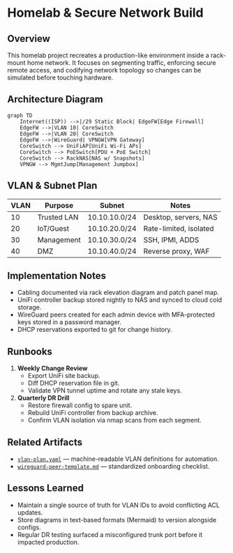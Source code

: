 # Homelab & Secure Network Build

## Overview
This homelab project recreates a production-like environment inside a rack-mount home network. It focuses on segmenting traffic, enforcing secure remote access, and codifying network topology so changes can be simulated before touching hardware.

## Architecture Diagram
```mermaid
graph TD
    Internet((ISP)) -->|/29 Static Block| EdgeFW[Edge Firewall]
    EdgeFW -->|VLAN 10| CoreSwitch
    EdgeFW -->|VLAN 20| CoreSwitch
    EdgeFW -->|WireGuard| VPNGW[VPN Gateway]
    CoreSwitch --> UniFiAP[UniFi Wi-Fi APs]
    CoreSwitch --> PoESwitch[PDU + PoE Switch]
    CoreSwitch --> RackNAS[NAS w/ Snapshots]
    VPNGW --> MgmtJump[Management Jumpbox]
```

## VLAN & Subnet Plan
| VLAN | Purpose | Subnet | Notes |
| --- | --- | --- | --- |
| 10 | Trusted LAN | 10.10.10.0/24 | Desktop, servers, NAS |
| 20 | IoT/Guest | 10.10.20.0/24 | Rate-limited, isolated |
| 30 | Management | 10.10.30.0/24 | SSH, IPMI, ADDS |
| 40 | DMZ | 10.10.40.0/24 | Reverse proxy, WAF |

## Implementation Notes
- Cabling documented via rack elevation diagram and patch panel map.
- UniFi controller backup stored nightly to NAS and synced to cloud cold storage.
- WireGuard peers created for each admin device with MFA-protected keys stored in a password manager.
- DHCP reservations exported to git for change history.

## Runbooks
1. **Weekly Change Review**
   - Export UniFi site backup.
   - Diff DHCP reservation file in git.
   - Validate VPN tunnel uptime and rotate any stale keys.
2. **Quarterly DR Drill**
   - Restore firewall config to spare unit.
   - Rebuild UniFi controller from backup archive.
   - Confirm VLAN isolation via nmap scans from each segment.

## Related Artifacts
- [`vlan-plan.yaml`](./vlan-plan.yaml) — machine-readable VLAN definitions for automation.
- [`wireguard-peer-template.md`](./wireguard-peer-template.md) — standardized onboarding checklist.

## Lessons Learned
- Maintain a single source of truth for VLAN IDs to avoid conflicting ACL updates.
- Store diagrams in text-based formats (Mermaid) to version alongside configs.
- Regular DR testing surfaced a misconfigured trunk port before it impacted production.
